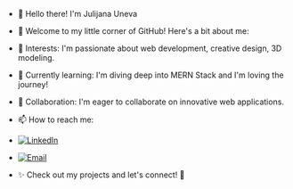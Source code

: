 - 👋 Hello there! I'm Julijana Uneva
- 🌟 Welcome to my little corner of GitHub! Here's a bit about me:

- 👀 Interests: I'm passionate about web development, creative design, 3D modeling.
- 🌱 Currently learning: I'm diving deep into MERN Stack and I'm loving the journey!
- 💞️ Collaboration: I'm eager to collaborate on innovative web applications.
- 📫 How to reach me:
-  [![LinkedIn](https://img.shields.io/badge/LinkedIn-Profile-blue)](https://www.linkedin.com/in/julijana-uneva-b28a751b5/)  
 - [![Email](https://img.shields.io/badge/Email-julijana3uneva@gmail.com-red)](mailto:julijana3uneva@gmail.com)
- ✨ Check out my projects and let's connect! 🚀

<!---
JulijanaUneva/JulijanaUneva is a ✨ special ✨ repository because its `README.md` (this file) appears on your GitHub profile.
You can click the Preview link to take a look at your changes.
--->
